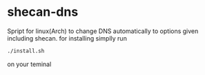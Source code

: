 # shecan-dns
Spript for linux(Arch) to change DNS automatically to options given including shecan.
 for installing simplly run
 ``` bash
 ./install.sh
 ```
 on your teminal
 
